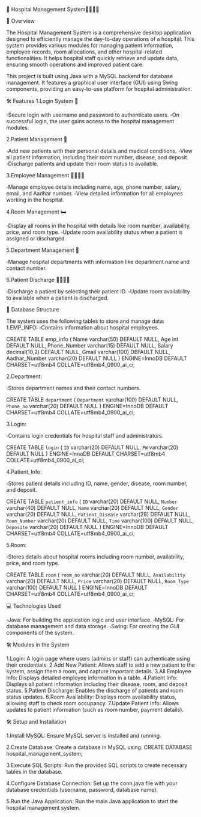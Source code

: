 🏥 Hospital Management System💉💉🛌🏼

📜 Overview

The Hospital Management System is a comprehensive desktop application designed to efficiently manage the day-to-day operations of a hospital. This system provides various modules for managing patient information, employee records, room allocations, and other hospital-related functionalities. It helps hospital staff quickly retrieve and update data, ensuring smooth operations and improved patient care.

This project is built using Java with a MySQL backend for database management. It features a graphical user interface (GUI) using Swing components, providing an easy-to-use platform for hospital administration.

🛠️ Features
1.Login System 🔑

▫️Secure login with username and password to authenticate users.
▫️On successful login, the user gains access to the hospital management modules.

2.Patient Management 🏥

▫️Add new patients with their personal details and medical conditions.
▫️View all patient information, including their room number, disease, and deposit.
▫️Discharge patients and update their room status to available.

3.Employee Management 👨‍⚕️👩‍⚕️

▫️Manage employee details including name, age, phone number, salary, email, and Aadhar number.
▫️View detailed information for all employees working in the hospital.

4.Room Management 🛏️

▫️Display all rooms in the hospital with details like room number, availability, price, and room type.
▫️Update room availability status when a patient is assigned or discharged.

5.Department Management 🏢

▫️Manage hospital departments with information like department name and contact number.

6.Patient Discharge 🚶‍♀️🚶‍♂️

▫️Discharge a patient by selecting their patient ID.
▫️Update room availability to available when a patient is discharged.

📂 Database Structure

The system uses the following tables to store and manage data:
1.EMP_INFO:
▫️Contains information about hospital employees.

CREATE TABLE emp_info (
    Name varchar(50) DEFAULT NULL,
    Age int DEFAULT NULL,
    Phone_Number varchar(15) DEFAULT NULL,
    Salary decimal(10,2) DEFAULT NULL,
    Gmail varchar(100) DEFAULT NULL,
    Aadhar_Number varchar(20) DEFAULT NULL
) ENGINE=InnoDB DEFAULT CHARSET=utf8mb4 COLLATE=utf8mb4_0900_ai_ci;

2.Department:

▫️Stores department names and their contact numbers.

CREATE TABLE `department` (
    `Department` varchar(100) DEFAULT NULL,
    `Phone_no` varchar(20) DEFAULT NULL
) ENGINE=InnoDB DEFAULT CHARSET=utf8mb4 COLLATE=utf8mb4_0900_ai_ci;

3.Login:

▫️Contains login credentials for hospital staff and administrators.

CREATE TABLE `login` (
    `ID` varchar(20) DEFAULT NULL,
    `PW` varchar(20) DEFAULT NULL
) ENGINE=InnoDB DEFAULT CHARSET=utf8mb4 COLLATE=utf8mb4_0900_ai_ci;

4.Patient_Info:

▫️Stores patient details including ID, name, gender, disease, room number, and deposit.

CREATE TABLE `patient_info` (
    `ID` varchar(20) DEFAULT NULL,
    `Number` varchar(40) DEFAULT NULL,
    `Name` varchar(20) DEFAULT NULL,
    `Gender` varchar(20) DEFAULT NULL,
    `Patient_Disease` varchar(28) DEFAULT NULL,
    `Room_Number` varchar(20) DEFAULT NULL,
    `Time` varchar(100) DEFAULT NULL,
    `Deposite` varchar(20) DEFAULT NULL
) ENGINE=InnoDB DEFAULT CHARSET=utf8mb4 COLLATE=utf8mb4_0900_ai_ci;

5.Room:

▫️Stores details about hospital rooms including room number, availability, price, and room type.

CREATE TABLE `room` (
    `room_no` varchar(20) DEFAULT NULL,
    `Availability` varchar(20) DEFAULT NULL,
    `Price` varchar(20) DEFAULT NULL,
    `Room_Type` varchar(100) DEFAULT NULL
) ENGINE=InnoDB DEFAULT CHARSET=utf8mb4 COLLATE=utf8mb4_0900_ai_ci;

💻 Technologies Used

▫️Java: For building the application logic and user interface.
▫️MySQL: For database management and data storage.
▫️Swing: For creating the GUI components of the system.

🛠️ Modules in the System

1.Login: A login page where users (admins or staff) can authenticate using their credentials.
2.Add New Patient: Allows staff to add a new patient to the system, assign them a room, and capture important details.
3.All Employee Info: Displays detailed employee information in a table.
4.Patient Info: Displays all patient information including their disease, room, and deposit status.
5.Patient Discharge: Enables the discharge of patients and room status updates.
6.Room Availability: Displays room availability status, allowing staff to check room occupancy.
7.Update Patient Info: Allows updates to patient information (such as room number, payment details).

🛠️ Setup and Installation

1.Install MySQL: Ensure MySQL server is installed and running.

2.Create Database: Create a database in MySQL using:
CREATE DATABASE hospital_management_system;

3.Execute SQL Scripts: Run the provided SQL scripts to create necessary tables in the database.

4.Configure Database Connection: Set up the conn.java file with your database credentials (username, password, database name).

5.Run the Java Application: Run the main Java application to start the hospital management system.

